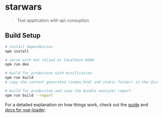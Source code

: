 # starwars

> Test application with api consuption

## Build Setup

``` bash
# install dependencies
npm install

# serve with hot reload at localhost:8080
npm run dev

# build for production with minification
npm run build
# copy the content generated (index.html and static folder) in the dist folder to your web server

# build for production and view the bundle analyzer report
npm run build --report
```

For a detailed explanation on how things work, check out the [guide](http://vuejs-templates.github.io/webpack/) and [docs for vue-loader](http://vuejs.github.io/vue-loader).
